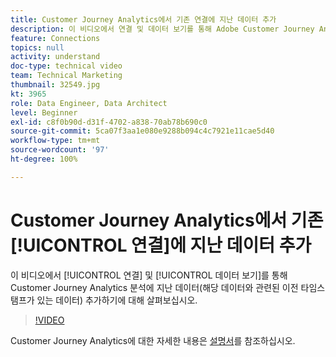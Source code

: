 ```yaml
---
title: Customer Journey Analytics에서 기존 연결에 지난 데이터 추가
description: 이 비디오에서 연결 및 데이터 보기를 통해 Adobe Customer Journey Analytics 분석에 지난 데이터(해당 데이터와 관련된 이전 타임스탬프가 있는 데이터) 추가하기에 대해 살펴보십시오.
feature: Connections
topics: null
activity: understand
doc-type: technical video
team: Technical Marketing
thumbnail: 32549.jpg
kt: 3965
role: Data Engineer, Data Architect
level: Beginner
exl-id: c8f0b90d-d31f-4702-a838-70ab78b690c0
source-git-commit: 5ca07f3aa1e080e9288b094c4c7921e11cae5d40
workflow-type: tm+mt
source-wordcount: '97'
ht-degree: 100%

---
```


# Customer Journey Analytics에서 기존 [!UICONTROL 연결]에 지난 데이터 추가

이 비디오에서 [!UICONTROL 연결] 및 [!UICONTROL 데이터 보기]를 통해 Customer Journey Analytics 분석에 지난 데이터(해당 데이터와 관련된 이전 타임스탬프가 있는 데이터) 추가하기에 대해 살펴보십시오.

>[!VIDEO](https://video.tv.adobe.com/v/32549/?quality=12)

Customer Journey Analytics에 대한 자세한 내용은 [설명서](https://experienceleague.adobe.com/docs/analytics-platform/using/cja-landing.html?lang=ko)를 참조하십시오.
